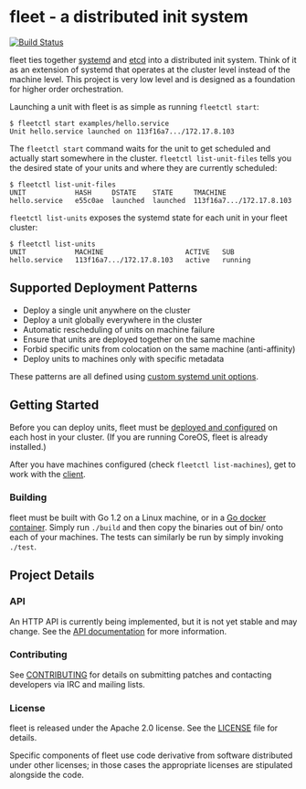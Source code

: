 # fleet - a distributed init system

[![Build Status](https://travis-ci.org/coreos/fleet.png?branch=master)](https://travis-ci.org/coreos/fleet)

fleet ties together [systemd](http://coreos.com/using-coreos/systemd) and [etcd](https://github.com/coreos/etcd) into a distributed init system. Think of it as an extension of systemd that operates at the cluster level instead of the machine level. This project is very low level and is designed as a foundation for higher order orchestration.

Launching a unit with fleet is as simple as running `fleetctl start`:

```
$ fleetctl start examples/hello.service
Unit hello.service launched on 113f16a7.../172.17.8.103
```

The `fleetctl start` command waits for the unit to get scheduled and actually start somewhere in the cluster.
`fleetctl list-unit-files` tells you the desired state of your units and where they are currently scheduled:

```
$ fleetctl list-unit-files
UNIT            HASH     DSTATE    STATE     TMACHINE
hello.service   e55c0ae  launched  launched  113f16a7.../172.17.8.103
```

`fleetctl list-units` exposes the systemd state for each unit in your fleet cluster:

```
$ fleetctl list-units
UNIT            MACHINE                    ACTIVE   SUB
hello.service   113f16a7.../172.17.8.103   active   running
```

## Supported Deployment Patterns

* Deploy a single unit anywhere on the cluster
* Deploy a unit globally everywhere in the cluster
* Automatic rescheduling of units on machine failure
* Ensure that units are deployed together on the same machine
* Forbid specific units from colocation on the same machine (anti-affinity)
* Deploy units to machines only with specific metadata

These patterns are all defined using [custom systemd unit options][unit-files].

[unit-files]: https://github.com/coreos/fleet/blob/master/Documentation/unit-files-and-scheduling.md#fleet-specific-options

## Getting Started

Before you can deploy units, fleet must be [deployed and configured][deploy-and-configure] on each host in your cluster. (If you are running CoreOS, fleet is already installed.)

After you have machines configured (check `fleetctl list-machines`), get to work with the [client][using-the-client.md].

[using-the-client.md]: https://github.com/coreos/fleet/blob/master/Documentation/using-the-client.md
[deploy-and-configure]: https://github.com/coreos/fleet/blob/master/Documentation/deployment-and-configuration.md

### Building

fleet must be built with Go 1.2 on a Linux machine, or in a [Go docker container](https://index.docker.io/u/miksago/ubuntu-go/). Simply run `./build` and then copy the binaries out of bin/ onto each of your machines. The tests can similarly be run by simply invoking `./test`.

## Project Details

### API

An HTTP API is currently being implemented, but it is not yet stable and may change.
See the [API documentation][api-doc] for more information.

[api-doc]: https://github.com/coreos/fleet/blob/master/Documentation/api-v1-alpha.md

### Contributing

See [CONTRIBUTING](CONTRIBUTING.md) for details on submitting patches and contacting developers via IRC and mailing lists.

### License

fleet is released under the Apache 2.0 license. See the [LICENSE](LICENSE) file for details.

Specific components of fleet use code derivative from software distributed under other licenses; in those cases the appropriate licenses are stipulated alongside the code.

